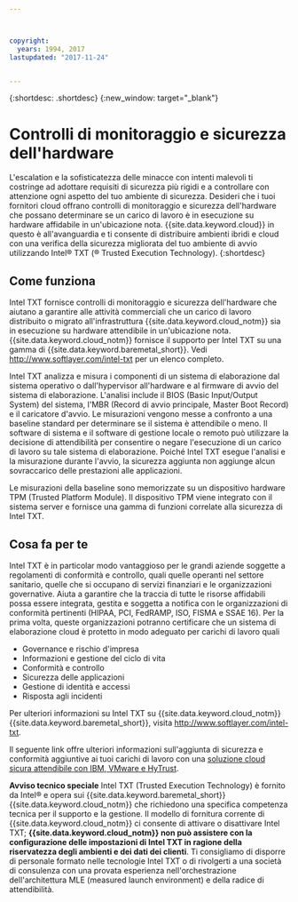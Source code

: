 ```yaml
---



copyright:
  years: 1994, 2017
lastupdated: "2017-11-24"


---
```


{:shortdesc: .shortdesc}
{:new_window: target="_blank"}

# Controlli di monitoraggio e sicurezza dell'hardware

L'escalation e la sofisticatezza delle minacce con intenti malevoli ti costringe ad adottare requisiti di sicurezza più rigidi e a controllare con attenzione ogni aspetto del tuo ambiente di sicurezza. Desideri che i tuoi fornitori cloud offrano controlli di monitoraggio e sicurezza dell'hardware che possano determinare se un carico di lavoro è in esecuzione su hardware affidabile in un'ubicazione nota. {{site.data.keyword.cloud}} in questo è all'avanguardia e ti consente di distribuire ambienti ibridi e cloud con una verifica della sicurezza migliorata del tuo ambiente di avvio utilizzando Intel&reg; TXT (&reg; Trusted Execution Technology). {:shortdesc}

## Come funziona

Intel TXT fornisce controlli di monitoraggio e sicurezza dell'hardware che aiutano a garantire alle attività commerciali che un carico di lavoro distribuito o migrato all'infrastruttura {{site.data.keyword.cloud_notm}} sia in esecuzione su hardware attendibile in un'ubicazione nota. {{site.data.keyword.cloud_notm}} fornisce il supporto per Intel TXT su una gamma di {{site.data.keyword.baremetal_short}}. Vedi http://www.softlayer.com/intel-txt per un elenco completo.

Intel TXT analizza e misura i componenti di un sistema di elaborazione dal sistema operativo o dall'hypervisor all'hardware e al firmware di avvio del sistema di elaborazione. L'analisi include il BIOS (Basic Input/Output System) del sistema, l'MBR (Record di avvio principale, Master Boot Record) e il caricatore d'avvio. Le misurazioni vengono messe a confronto a una baseline standard per determinare se il sistema è attendibile o meno. Il software di sistema e il software di gestione locale o remoto può utilizzare la decisione di attendibilità per consentire o negare l'esecuzione di un carico di lavoro su tale sistema di elaborazione. Poiché Intel TXT esegue l'analisi e la misurazione durante l'avvio, la sicurezza aggiunta non aggiunge alcun sovraccarico delle prestazioni alle applicazioni.

Le misurazioni della baseline sono memorizzate su un dispositivo hardware TPM (Trusted Platform Module). Il dispositivo TPM viene integrato con il sistema server e fornisce una gamma di funzioni correlate alla sicurezza di Intel TXT.

## Cosa fa per te

Intel TXT è in particolar modo vantaggioso per le grandi aziende soggette a regolamenti di conformità e controllo, quali quelle operanti nel settore sanitario, quelle che si occupano di servizi finanziari e le organizzazioni governative. Aiuta a garantire che la traccia di tutte le risorse affidabili possa essere integrata, gestita e soggetta a notifica con le organizzazioni di conformità pertinenti (HIPAA, PCI, FedRAMP, ISO, FISMA e SSAE 16). Per la prima volta, queste organizzazioni potranno certificare che un sistema di elaborazione cloud è protetto in modo adeguato per carichi di lavoro quali

* Governance e rischio d'impresa
* Informazioni e gestione del ciclo di vita
* Conformità e controllo
* Sicurezza delle applicazioni
* Gestione di identità e accessi
* Risposta agli incidenti

Per ulteriori informazioni su Intel TXT su {{site.data.keyword.cloud_notm}} {{site.data.keyword.baremetal_short}}, visita http://www.softlayer.com/intel-txt.

Il seguente link offre ulteriori informazioni sull'aggiunta di sicurezza e conformità aggiuntive ai tuoi carichi di lavoro con una [soluzione cloud sicura attendibile con IBM, VMware e HyTrust](http://wpc.c320.edgecastcdn.net/00C320/DeploymentGuide_IBM_Intel_HyTrust_VMware_v1%200.pdf).

**Avviso tecnico speciale** Intel TXT (Trusted Execution Technology) è fornito da Intel&reg; e opera sui {{site.data.keyword.baremetal_short}} {{site.data.keyword.cloud_notm}} che richiedono una specifica competenza tecnica per il supporto e la gestione. Il modello di fornitura corrente di {{site.data.keyword.cloud_notm}} ci consente di attivare o disattivare Intel TXT; **{{site.data.keyword.cloud_notm}} non può assistere con la configurazione delle impostazioni di Intel TXT in ragione della riservatezza degli ambienti e dei dati dei clienti**. Ti consigliamo di disporre di personale formato nelle tecnologie Intel TXT o di rivolgerti a una società di consulenza con una provata esperienza nell'orchestrazione dell'architettura MLE (measured launch environment) e della radice di attendibilità.
